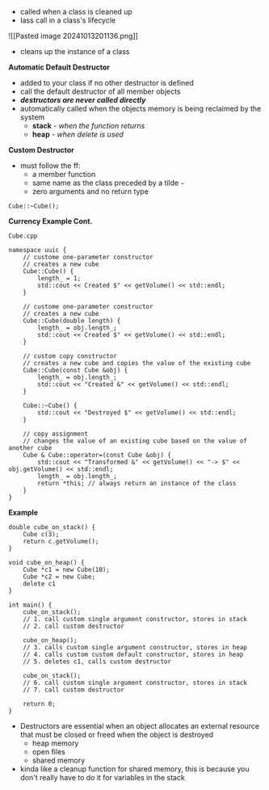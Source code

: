 - called when a class is cleaned up
- lass call in a class's lifecycle

![[Pasted image 20241013201136.png]]
- cleans up the instance of a class

**Automatic Default Destructor**
- added to your class if no other destructor is defined
- call the default destructor of all member objects
- ***destructors are never called directly***
- automatically called when the objects memory is being reclaimed by the system
	- **stack** *- when the function returns*
	- **heap** *- when delete is used*

**Custom Destructor**
- must follow the ff:
	- a member function
	- same name as the class preceded by a tilde `~`
	- zero arguments and no return type

```
Cube::~Cube();
```

**Currency Example Cont.**

`Cube.cpp`
```
namespace uuic {
	// custome one-parameter constructor
	// creates a new cube
	Cube::Cube() {
		length_ = 1;
		std::cout << Created $" << getVolume() << std::endl;
	}

	// custome one-parameter constructor
	// creates a new cube
	Cube::Cube(double length) {
		length_ = obj.length_;
		std::cout << Created $" << getVolume() << std::endl;
	}

	// custom copy constructor
	// creates a new cube and copies the value of the existing cube
	Cube::Cube(const Cube &obj) {
		length_ = obj.length_;
		std::cout << "Created &" << getVolume() << std::endl;
	}

	Cube::~Cube() {
		std::cout << "Destroyed $" << getVolume() << std::endl;
	}

	// copy assignment
	// changes the value of an existing cube based on the value of another cube
	Cube & Cube::operator=(const Cube &obj) { 
		std::cout << "Transformed &" << getVolume() << "-> $" << obj.getVolume() << std::endl;
		length_ = obj.length_;
		return *this; // always return an instance of the class
	}
}
```

**Example**
```
double cube_on_stack() {
	Cube c(3);
	return c.getVolume();
}

void cube_on_heap() {
	Cube *c1 = new Cube(10);
	Cube *c2 = new Cube;
	delete c1
}

int main() {
	cube_on_stack();
	// 1. call custom single argument constructor, stores in stack
	// 2. call custom destructor

	cube_on_heap();
	// 3. calls custom single argument constructor, stores in heap
	// 4. calls custom custom default constructor, stores in heap
	// 5. deletes c1, calls custom destructor

	cube_on_stack();
	// 6. call custom single argument constructor, stores in stack
	// 7. call custom destructor

	return 0;
}
```

- Destructors are essential when an object allocates an external resource that must be closed or freed when the object is destroyed
	- heap memory
	- open files
	- shared memory
- kinda like a cleanup function for shared memory, this is because you don't really have to do it for variables in the stack